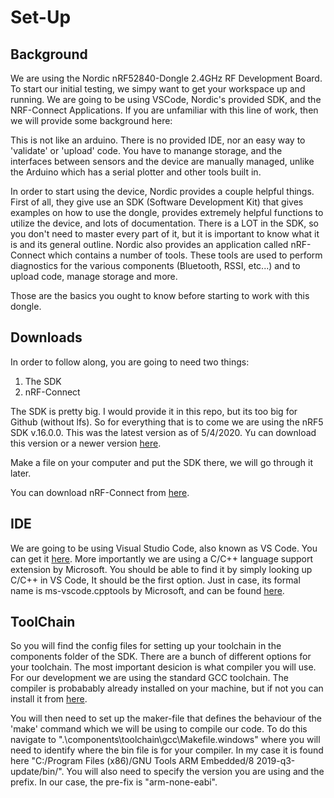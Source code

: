 # Set-Up 
## Background
We are using the Nordic nRF52840-Dongle 2.4GHz RF Development Board. To start our initial testing, we simpy want to get your workspace up and running. We are going to be using VSCode, Nordic's provided SDK, and the NRF-Connect Applications. If you are unfamiliar with this line of work, then we will provide some background here:

This is not like an arduino. There is no provided IDE, nor an easy way to 'validate' or 'upload' code. You have to manange storage, and the interfaces between sensors and the device are manually managed, unlike the Arduino which has a serial plotter and other tools built in. 

In order to start using the device, Nordic provides a couple helpful things. 
First of all, they give use an SDK (Software Development Kit) that gives examples on how to use the dongle, provides extremely helpful functions to utilize the device, and lots of documentation. There is a LOT in the SDK, so you don't need to master every part of it, but it is important to know what it is and its general outline. 
Nordic also provides an application called nRF-Connect which contains a number of tools. These tools are used to perform diagnostics for the various components (Bluetooth, RSSI, etc...) and to upload code, manage storage and more.

Those are the basics you ought to know before starting to work with this dongle. 

## Downloads
In order to follow along, you are going to need two things:

1) The SDK
2) nRF-Connect

The SDK is pretty big. I would provide it in this repo, but its too big for Github (without lfs). So for everything that is to come we are using the nRF5 SDK v.16.0.0. This was the latest version as of 5/4/2020. Yu can download this version or a newer version [here](https://www.nordicsemi.com/Software-and-Tools/Software/nRF5-SDK).

Make a file on your computer and put the SDK there, we will go through it later.

You can download nRF-Connect from [here](https://www.nordicsemi.com/Software-and-tools/Development-Tools/nRF-Connect-for-desktop).

## IDE
We are going to be using Visual Studio Code, also known as VS Code. You can get it [here](https://code.visualstudio.com/).
More importantly we are using a C/C++ language support extension by Microsoft. You should be able to find it by simply looking up C/C++ in VS Code, It should be the first option. Just in case, its formal name is ms-vscode.cpptools by Microsoft, and can be found [here](https://marketplace.visualstudio.com/items?itemName=ms-vscode.cpptools).

## ToolChain
So you will find the config files for setting up your toolchain in the components folder of the SDK. There are a bunch of different options for your toolchain. The most important desicion is what compiler you will use. For our development we are using the standard GCC toolchain. The compiler is probabably already installed on your machine, but if not you can install it from [here](https://developer.arm.com/tools-and-software/open-source-software/developer-tools/gnu-toolchain/gnu-rm). 

You will then need to set up the maker-file that defines the behaviour of the 'make' command which we will be using to compile our code. To do this navigate to ".\components\toolchain\gcc\Makefile.windows" where you will need to identify where the bin file is for your compiler. In my case it is found here "C:/Program Files (x86)/GNU Tools ARM Embedded/8 2019-q3-update/bin/". You will also need to specify the version you are using and the prefix. In our case, the pre-fix is "arm-none-eabi".


